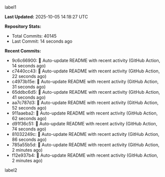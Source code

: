 
label1 
<!-- ACTIVITY_START -->
**Last Updated:** 2025-10-05 14:18:27 UTC

**Repository Stats:**
- Total Commits: 40145
- Last Commit: 14 seconds ago

**Recent Commits:**
- 9c6c66900: 🤖 Auto-update README with recent activity (GitHub Action, 14 seconds ago)
- c7440cc43: 🤖 Auto-update README with recent activity (GitHub Action, 22 seconds ago)
- c4973b15e: 🤖 Auto-update README with recent activity (GitHub Action, 31 seconds ago)
- 65ddbc6d5: 🤖 Auto-update README with recent activity (GitHub Action, 41 seconds ago)
- aa7c787d3: 🤖 Auto-update README with recent activity (GitHub Action, 52 seconds ago)
- 911aaeba2: 🤖 Auto-update README with recent activity (GitHub Action, 62 seconds ago)
- d91f36c51: 🤖 Auto-update README with recent activity (GitHub Action, 74 seconds ago)
- 81032249c: 🤖 Auto-update README with recent activity (GitHub Action, 86 seconds ago)
- 785a55b5d: 🤖 Auto-update README with recent activity (GitHub Action, 2 minutes ago)
- f12e937b4: 🤖 Auto-update README with recent activity (GitHub Action, 2 minutes ago)
<!-- ACTIVITY_END -->

label2
